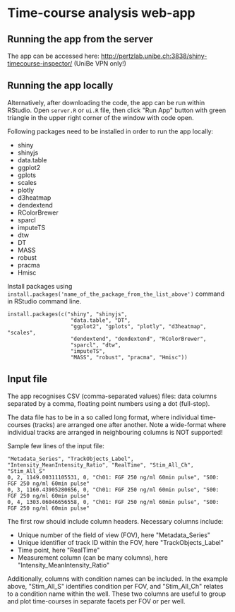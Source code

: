 # Time-course analysis web-app

## Running the app from the server
The app can be accessed here:
http://pertzlab.unibe.ch:3838/shiny-timecourse-inspector/ (UniBe VPN only!)

## Running the app locally
Alternatively, after downloading the code, the app can be run within RStudio. Open `server.R` or `ui.R` file, then click "Run App" button with green triangle in the upper right corner of the window with code open.

Following packages need to be installed in order to run the app locally:

* shiny
* shinyjs
* data.table
* ggplot2
* gplots
* scales
* plotly
* d3heatmap
* dendextend
* RColorBrewer
* sparcl
* imputeTS
* dtw
* DT
* MASS
* robust
* pracma
* Hmisc

Install packages using `install.packages('name_of_the_package_from_the_list_above')` command in RStudio command line.

```
install.packages(c("shiny", "shinyjs", 
					"data.table", "DT",
					"ggplot2", "gplots", "plotly", "d3heatmap", "scales",
					"dendextend", "dendextend", "RColorBrewer",
					"sparcl", "dtw",
					"imputeTS",
					"MASS", "robust", "pracma", "Hmisc")) 
```

## Input file
The app recognises CSV (comma-separated values) files: data columns separated by a comma, floating point numbers using a dot (full-stop).

The data file has to be in a so called long format, where individual time-courses (tracks) are arranged one after another. Note a wide-format where individual tracks are arranged in neighbouring columns is NOT supported!

Sample few lines of the input file:
```
"Metadata_Series", "TrackObjects_Label", "Intensity_MeanIntensity_Ratio", "RealTime", "Stim_All_Ch", "Stim_All_S"
0, 2, 1149.00311105531, 0, "Ch01: FGF 250 ng/ml 60min pulse", "S00: FGF 250 ng/ml 60min pulse"
0, 3, 1160.43905280656, 0, "Ch01: FGF 250 ng/ml 60min pulse", "S00: FGF 250 ng/ml 60min pulse"
0, 4, 1303.06046656558, 0, "Ch01: FGF 250 ng/ml 60min pulse", "S00: FGF 250 ng/ml 60min pulse"
```

The first row should include column headers. Necessary columns include:

* Unique number of the field of view (FOV), here "Metadata_Series"
* Unique identifier of track ID within the FOV, here "TrackObjects_Label"
* Time point, here "RealTime"
* Measurement column (can be many columns), here "Intensity_MeanIntensity_Ratio"

Additionally, columns with condition names can be included. In the example above, "Stim_All_S" identifies condition per FOV, and "Stim_All_Ch" relates to a condition name within the well. These two columns are useful to group and plot time-courses in separate facets per FOV or per well.
